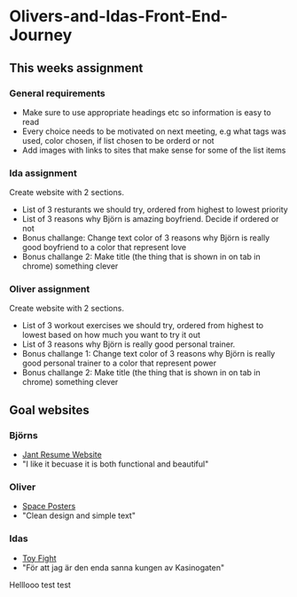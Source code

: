 # Olivers-and-Idas-Front-End-Journey
## This weeks assignment
### General requirements
- Make sure to use appropriate headings etc so information is easy to read
- Every choice needs to be motivated on next meeting, e.g what tags was used, color chosen, if list chosen to be orderd or not 
- Add images with links to sites that make sense for some of the list items
### Ida assignment
Create website with 2 sections. 
- List of 3 resturants we should try, ordered from highest to lowest priority
- List of 3 reasons why Björn is amazing boyfriend. Decide if ordered or not 
- Bonus challange: Change text color of 3 reasons why Björn is really good boyfriend to a color that represent love
- Bonus challange 2: Make title (the thing that is shown in on tab in chrome) something clever
### Oliver assignment
Create website with 2 sections. 
- List of 3 workout exercises we should try, ordered from highest to lowest based on how much you want to try it out
- List of 3 reasons why Björn is really good personal trainer.
- Bonus challange 1: Change text color of 3 reasons why Björn is really good personal trainer to a color that represent power
- Bonus challange 2: Make title (the thing that is shown in on tab in chrome) something clever

## Goal websites
### Björns
- [Jant Resume Website](https://jant.fr/)
- "I like it becuase it is both functional and beautiful"

### Oliver
- [Space Posters](https://www.spaceposters.co/)
- "Clean design and simple text"

### Idas
- [Toy Fight](https://toyfight.co/)
- "För att jag är den enda sanna kungen av Kasinogaten"

Helllooo test test 
